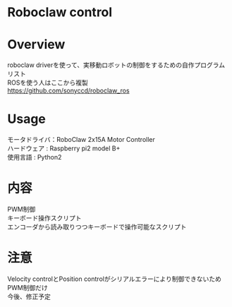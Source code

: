 # Roboclaw control
# Overview
roboclaw driverを使って、実移動ロボットの制御をするための自作プログラムリスト    
ROSを使う人はここから複製    
https://github.com/sonyccd/roboclaw_ros

# Usage
モータドライバ：RoboClaw 2x15A Motor Controller    
ハードウェア : Raspberry pi2 model B+    
使用言語 : Python2

# 内容
PWM制御    
キーボード操作スクリプト    
エンコーダから読み取りつつキーボードで操作可能なスクリプト

# 注意
Velocity controlとPosition controlがシリアルエラーにより制御できないためPWM制御だけ       
今後、修正予定
